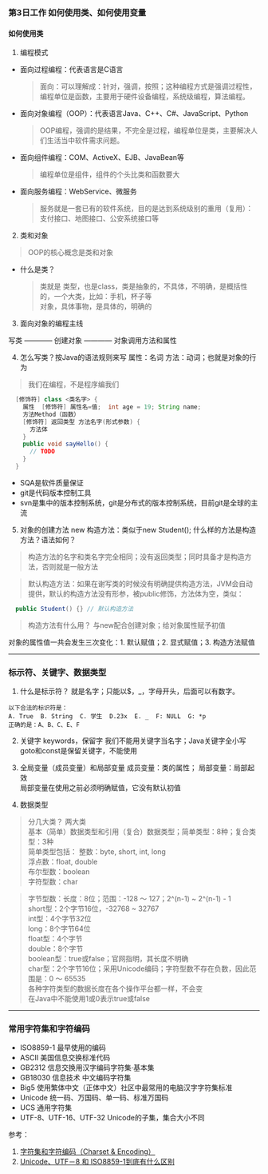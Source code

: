### 第3日工作 如何使用类、如何使用变量

#### 如何使用类

1. 编程模式

  - 面向过程编程：代表语言是C语言
    > 面向：可以理解成：针对，强调，按照；这种编程方式是强调过程性，编程单位是函数，主要用于硬件设备编程，系统级编程，算法编程。

  - 面向对象编程（OOP）：代表语言Java、C++、C#、JavaScript、Python
    > OOP编程，强调的是结果，不完全是过程，编程单位是类，主要解决人们生活当中软件需求问题。

  - 面向组件编程：COM、ActiveX、EJB、JavaBean等
    > 编程单位是组件，组件的个头比类和函数要大

  - 面向服务编程：WebService、微服务
    > 服务就是一套已有的软件系统，目的是达到系统级别的重用（复用）：支付接口、地图接口、公安系统接口等

2. 类和对象
  > OOP的核心概念是类和对象

  - 什么是类？
    > 类就是 类型，也是class，类是抽象的，不具体，不明确，是概括性的，一个大类，比如：手机，杯子等  
    对象，具体事物，是具体的，明确的

3. 面向对象的编程主线

  写类 ———— 创建对象 ———— 对象调用方法和属性

4. 怎么写类？按Java的语法规则来写
  属性：名词
  方法：动词；也就是对象的行为
  > 我们在编程，不是程序编我们

  ``` java
    [修饰符] class <类名字> {
      属性  [修饰符] 属性名=值;  int age = 19; String name;
      方法Method（函数）
      [修饰符] 返回类型 方法名字(形式参数) {
        方法体
      }
      public void sayHello() {
        // TODO
      }
    }
  ```

  - SQA是软件质量保证
  - git是代码版本控制工具
  - svn是集中的版本控制系统，git是分布式的版本控制系统，目前git是全球的主流

5. 对象的创建方法
  new 构造方法：类似于new Student();
  什么样的方法是构造方法？语法如何？
  > 构造方法的名字和类名字完全相同；没有返回类型；同时具备才是构造方法，否则就是一般方法

  > 默认构造方法：如果在谢写类的时候没有明确提供构造方法，JVM会自动提供，默认的构造方法没有形参，被public修饰，方法体为空，类似：

  ``` java
    public Student() {} // 默认构造方法
  ```

  > 构造方法有什么用？ 与new配合创建对象；给对象属性赋予初值

  对象的属性值一共会发生三次变化：1. 默认赋值；2. 显式赋值；3. 构造方法赋值

---

### 标示符、关键字、数据类型

1. 什么是标示符？ 就是名字；只能以$，_，字母开头，后面可以有数字。
  ```
  以下合法的标识符是：
  A. True  B. String  C. 学生  D.23x  E. _  F: NULL  G: *p
  正确的是：A、B、C、E、F
  ```

2. 关键字 keywords，保留字
  我们不能用关键字当名字；Java关键字全小写    
  goto和const是保留关键字，不能使用

3. 全局变量（成员变量）和局部变量
  成员变量：类的属性； 局部变量：局部起效  
  局部变量在使用之前必须明确赋值，它没有默认初值

4. 数据类型
  > 分几大类？ 两大类  
  基本（简单）数据类型和引用（复合）数据类型；简单类型：8种；复合类型：3种  
  简单类型包括：
  整数：byte, short, int, long  
  浮点数：float, double  
  布尔型数：boolean  
  字符型数：char  

  > 字节型数：长度：8位；范围：-128 ～ 127；2^(n-1) ~ 2^(n-1) - 1    
  short型：2个字节16位，-32768 ~ 32767   
  int型：4个字节32位  
  long：8个字节64位  
  float型：4个字节   
  double：8个字节   
  boolean型：true或false；官网指明，其长度不明确  
  char型：2个字节16位；采用Unicode编码；字符型数不存在负数，因此范围是：0 ～ 65535  
  各种字符类型的数据长度在各个操作平台都一样，不会变  
  在Java中不能使用1或0表示true或false  

--- 

### 常用字符集和字符编码

- ISO8859-1 最早使用的编码
- ASCII 美国信息交换标准代码
- GB2312 信息交换用汉字编码字符集·基本集
- GB18030 信息技术 中文编码字符集
- Big5 使用繁体中文（正体中文）社区中最常用的电脑汉字字符集标准
- Unicode 统一码、万国码、单一码、标准万国码
- UCS 通用字符集
- UTF-8、UTF-16、UTF-32 Unicode的子集，集合大小不同

参考：  
1. [字符集和字符编码（Charset & Encoding）](https://www.cnblogs.com/skynet/archive/2011/05/03/2035105.html)
2. [Unicode、UTF－8 和 ISO8859-1到底有什么区别](https://blog.csdn.net/robertcpp/article/details/7837712)
